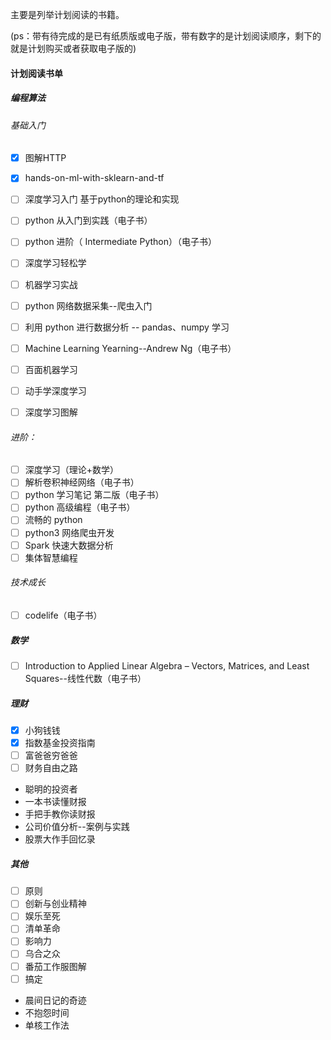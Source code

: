 
主要是列举计划阅读的书籍。

(ps：带有待完成的是已有纸质版或电子版，带有数字的是计划阅读顺序，剩下的就是计划购买或者获取电子版的)


#### 计划阅读书单

##### 编程算法

###### 基础入门

- [x] 图解HTTP
- [x] hands-on-ml-with-sklearn-and-tf
- [ ] 深度学习入门 基于python的理论和实现
- [ ] python 从入门到实践（电子书）
- [ ] python 进阶（ Intermediate Python）（电子书）
- [ ] 深度学习轻松学
- [ ] 机器学习实战
- [ ] python 网络数据采集--爬虫入门
- [ ] 利用 python 进行数据分析 -- pandas、numpy 学习
- [ ] Machine Learning Yearning--Andrew Ng（电子书）
- [ ] 百面机器学习
- [ ] 动手学深度学习
- [ ] 深度学习图解


###### 进阶：

- [ ] 深度学习（理论+数学）
- [ ] 解析卷积神经网络（电子书）
- [ ] python 学习笔记 第二版（电子书）
- [ ] python 高级编程（电子书）
- [ ] 流畅的 python
- [ ] python3 网络爬虫开发
- [ ] Spark 快速大数据分析
- [ ] 集体智慧编程

###### 技术成长

- [ ] codelife（电子书）

##### 数学

- [ ] Introduction to Applied Linear Algebra – Vectors, Matrices, and Least Squares--线性代数（电子书）

##### 理财

- [x] 小狗钱钱
- [x] 指数基金投资指南
- [ ] 富爸爸穷爸爸
- [ ] 财务自由之路
- 聪明的投资者
- 一本书读懂财报
- 手把手教你读财报
- 公司价值分析--案例与实践
- 股票大作手回忆录

##### 其他

- [ ] 原则
- [ ] 创新与创业精神
- [ ] 娱乐至死
- [ ] 清单革命
- [ ] 影响力
- [ ] 乌合之众
- [ ] 番茄工作服图解
- [ ] 搞定
- 晨间日记的奇迹
- 不抱怨时间
- 单核工作法


